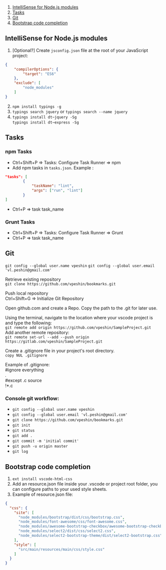 <!-- TOC depthTo:2 orderedList:true -->

1. [IntelliSense for Node.js modules](#intellisense-for-nodejs-modules)
2. [Tasks](#tasks)
3. [Git](#git)
4. [Bootstrap code completion](#bootstrap-code-completion)

<!-- /TOC -->

## IntelliSense for Node.js modules

1. [Optional?] Create `jsconfig.json` file at the root of your JavaScript project:

``` json
{
    "compilerOptions": {
        "target": "ES6"
    },
    "exclude": [
        "node_modules"
    ]
}
```

2. `npm install typings -g`
3. `typings search jquery` or `typings search --name jquery`
4. `typings install dt~jquery -Sg`  
`typings install dt~express -Sg`


## Tasks

### npm Tasks

- Ctrl+Shift+P => Tasks: Configure Task Runner => npm
- Add npm tasks in `tasks.json`. Example :

``` json
"tasks": [
		{
			"taskName": "lint",
			"args": ["run", "lint"]
		}
]
```

- Ctrl+P => task task_name

### Grunt Tasks

- Ctrl+Shift+P => Tasks: Configure Task Runner => Grunt
- Ctrl+P => task task_name


## Git

`git config --global user.name vpeshin`
`git config --global user.email 'vl.peshin@gmail.com'`

Retrieve existing repository  
`git clone https://github.com/vpeshin/bookmarks.git`

Push local repository  
Ctrl+Shift+G => Initialize Git Repository  

Open github.com and create a Repo. Copy the path to the .git for later use.

Using the terminal, navigate to the location where your vscode project is and type the following:  
`git remote add origin https://github.com/vpeshin/SampleProject.git`  
Add another remote repository:  
`git remote set-url --add --push origin https://gitlab.com/vpeshin/SampleProject.git`

Create a .gitignore file in your project's root directory.  
`copy NUL .gitignore`

Example of .gitignore:  
#ignore everything  
*.*  
#except .c source  
!*.c

### Console git workflow:  
- `git config --global user.name vpeshin`
- `git config --global user.email 'vl.peshin@gmail.com'`
- `git clone https://github.com/vpeshin/bookmarks.git`
- `git init`
- `git status`
- `git add .`
- `git commit -m 'initial commit'`
- `git push -u origin master`
- `git log`


## Bootstrap code completion

1. `ext install vscode-html-css`
2. Add an resource.json file inside your .vscode or project root folder, you can configure paths to your used style sheets.
3. Example of resource.json file:

```json
{
  "css": {
    "site": [
      "node_modules/bootstrap/dist/css/bootstrap.css",
      "node_modules/font-awesome/css/font-awesome.css",
      "node_modules/awesome-bootstrap-checkbox/awesome-bootstrap-checkbox.css",
      "node_modules/select2/dist/css/select2.css",
      "node_modules/select2-bootstrap-theme/dist/select2-bootstrap.css"
    ],
    "style": [
      "src/main/resources/main/css/style.css"
    ]
  }
}
```
